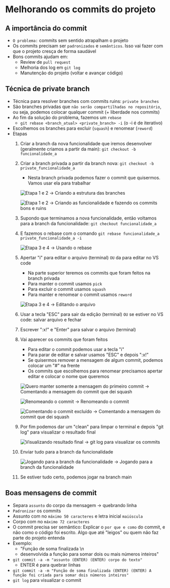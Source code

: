 # Melhorando os commits do projeto

## A importância do commit

* `O problema:` commits sem sentido atrapalham o projeto
* Os commits precisam ser `padronizados` e `semânticos`. Isso vai fazer com que o projeto cresça de forma saudável
* Bons commits ajudam em:
    * Review de `pull request` 
    * Melhoria dos log em `git log`
    * Manutenção do projeto (voltar e avançar código) 

## Técnica de private branch

* Técnica para resolver branches com commits ruins: `private branches` 
* São branches privadas que `não serão compartilhadas no repositório`, ou seja, podemos colocar qualquer commit (+ liberdade nos commits)
* Ao fim da solução do problema, fazemos um `rebase`
    * `git rebase <branch_atual> <private_branch> -i` (o -i é de iterativo)
* Escolhemos os branches para excluir (`squash`) e renomear (`reword`)
* Etapas
    1. Criar a branch da nova funcionalidade que iremos desenvolver (geralmente criamos a partir da main): `git checkout -b funcionalidade_a`
    2. Criar a branch privada a partir da branch nova: `git checkout -b private_funcionalidade_a`
        * Nesta branch privada podemos fazer o commit que quisermos. Vamos usar ela para trabalhar

        ![Etapa 1 e 2](imagens/parte1.png) → Criando a estrutura das branches


        ![Etapa 1 e 2](imagens/parte2.png) → Criando as funcionalidade e fazendo os commits bons e ruins

    3. Supondo que terminamos a nova funcionalidade, então voltamos para a branch da funcionalidade: `git checkout funcionalidade_a`
    4. E fazemos o rebase com o comando `git rebase funcionalidade_a private_funcionalidade_a -i`

        ![Etapa 3 e 4](imagens/parte3.png) → Usando o rebase

    5. Apertar "i" para editar o arquivo (terminal) `OU` da para editar no VS code
        * Na parte superior teremos os commits que foram feitos na branch privada
        * Para manter o commit usamos `pick`
        * Para excluir o commit usamos `squash`
        * Para manter e renomear o commit usamos `reword`

        ![Etapa 3 e 4](imagens/parte4.png) → Editando o arquivo

    6. Usar a tecla "ESC" para sair da edição (terminal) `OU` se estiver no VS code: salvar arquivo e fechar
    7. Escrever ":x!" e "Enter" para salvar o arquivo (terminal)
    8. Vai aparecer os commits que foram feitos
        * Para editar o commit podemos usar a tecla "i"
        * Para parar de editar e salvar usamos "ESC" e depois ":x!"
        * Se quisermos remover a mensagem de algum commit, podemos colocar um "#" na frente
        * Os commits que escolhemos para renomear precisamos apertar editar e colocar o nome que queremos

        ![Quero manter somente a mensagem do primeiro commit](imagens/parte5.png) → Comentando a mensagem do commit que dei squash

        ![Renomeando o commit](imagens/parte6.png) → Renomeando o commit

        ![Comentando o commit excluído](imagens/parte7.png) → Comentando a mensagem do commit que dei squash

    9. Por fim podemos dar um "clean" para limpar o terminal e depois "git log" para visualizar o resultado final

        ![Visualizando resultado final](imagens/parte8.png) → git log para visualizar os commits

    10. Enviar tudo para a branch da funcionalidade

        ![Jogando para a branch da funcionalidade](imagens/parte9.png) → Jogando para a branch da funcionalidade

    11. Se estiver tudo certo, podemos jogar na branch main

## Boas mensagens de commit

* Separa `assunto` do corpo da mensagem → quebrando linha
* `Padronizar` os commits
* Assunto com no `máximo 50 caracteres` e letra inicial `maiúscula`
* Corpo com no `máximo 72 caracteres`
* O commit precisa ser semântico: Explicar o `por que e como` do commit, e não como o código foi escrito. Algo que até "leigos" ou quem não faz parte do projeto entenda
* Exemplo:
    * "Função de soma finalizada \n
    * desenvolvida a função para somar dois ou mais números inteiros"
* `git commit -a -m "assunto (ENTER) (ENTER) corpo do texto"`
    * ENTER é para quebrar linhas
* `git commit -a -m "Função de soma finalizada (ENTER) (ENTER) A função foi criada para somar dois números inteiros"`
* `git log` para visualizar o commit